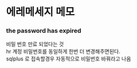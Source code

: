 # 에레메세지 메모

### the password has expired
비밀 번호 만료 되었다는 것  
hr 계정 비밀번호를 동일하게 한번 더 변경해주면된다.  
sqlplus 로 접속할경우 자동적으로 비밀번호 바꿔라고 나옴  